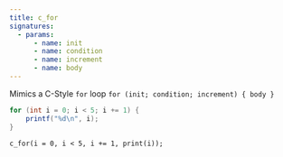 ```yaml
---
title: c_for
signatures:
  - params:
      - name: init
      - name: condition
      - name: increment
      - name: body
---
```


Mimics a C-Style `for` loop `for (init; condition; increment) { body }`

```java
for (int i = 0; i < 5; i += 1) {
    printf("%d\n", i);
}
```

```scarpet
c_for(i = 0, i < 5, i += 1, print(i));
```
